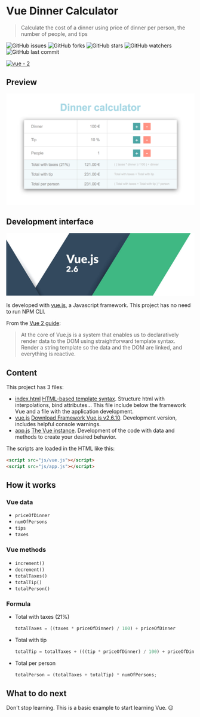 # Vue Dinner Calculator
> Calculate the cost of a dinner using price of dinner per person, the number of people, and tips

![GitHub issues](https://img.shields.io/github/issues/beatrizsmerino/vue-dinner-calculator)
![GitHub forks](https://img.shields.io/github/forks/beatrizsmerino/vue-dinner-calculator)
![GitHub stars](https://img.shields.io/github/stars/beatrizsmerino/vue-dinner-calculator)
![GitHub watchers](https://img.shields.io/github/watchers/beatrizsmerino/vue-dinner-calculator)
![GitHub last commit](https://img.shields.io/github/last-commit/beatrizsmerino/vue-dinner-calculator)

[![vue - 2](https://img.shields.io/badge/vue-2-2ea44f?logo=vue.js)](vuejs.org/)

## Preview

![Vue Dinner Calculator app screenshot](/docs/images/vue-dinner-calculator.png "Vue Dinner Calculator app screenshot")

## Development interface

![Vue logo](/docs/images/vue-js-2.jpg)

Is developed with [vue.js](https://vuejs.org/), a Javascript framework. This project has no need to run NPM CLI.

From the [Vue 2 guide](https://vuejs.org/v2/guide/):

> At the core of Vue.js is a system that enables us to declaratively render data to the DOM using straightforward template syntax. Render a string template so the data and the DOM are linked, and everything is reactive.

## Content

This project has 3 files:

- [index.html](/index.html) [HTML-based template syntax](https://vuejs.org/v2/guide/syntax.html). Structure html with interpolations, bind attributes... This file include below the framework Vue and a file with the application development.
- [vue.js](/js/vue.js) [Download Framework Vue.js v2.6.10](https://github.com/vuejs/vue/archive/v2.6.10.zip). Development version, includes helpful console warnings.
- [app.js](/js/app.js) [The Vue instance](https://vuejs.org/v2/guide/instance.html). Development of the code with data and methods to create your desired behavior.

The scripts are loaded in the HTML like this:

```html
<script src="js/vue.js"></script>
<script src="js/app.js"></script>  
```

## How it works

### Vue data

- `priceOfDinner`
- `numOfPersons`
- `tips`
- `taxes`  
  
### Vue methods

- `increment()`
- `decrement()`
- `totalTaxes()`
- `totalTip()`
- `totalPerson()` 
  
### Formula

- Total with taxes (21%)
    ```javascript
    totalTaxes = ((taxes * priceOfDinner) / 100) + priceOfDinner
    ```
- Total with tip
    ```javascript
    totalTip = totalTaxes + (((tip * priceOfDinner) / 100) + priceOfDinner)
    ```
- Total per person
    ```javascript
    totalPerson = (totalTaxes + totalTip) * numOfPersons;
    ```

## What to do next

Don't stop learning. This is a basic example to start learning Vue. :wink:
